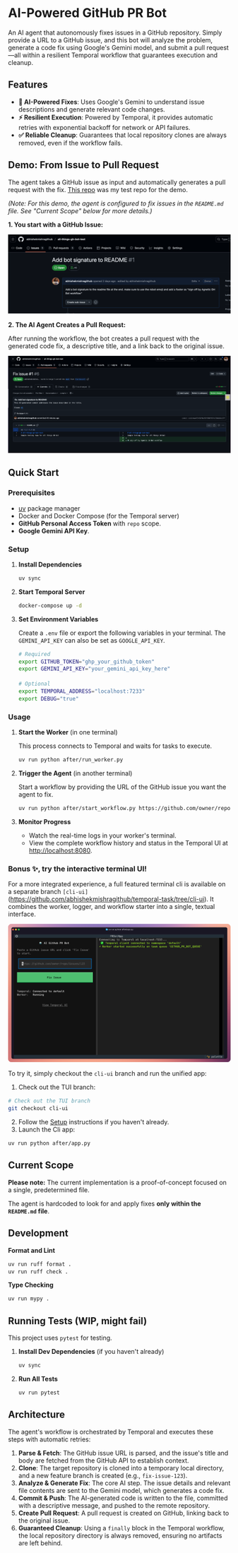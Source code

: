# AI-Powered GitHub PR Bot

An AI agent that autonomously fixes issues in a GitHub repository. Simply provide a URL to a GitHub issue, and this bot will analyze the problem, generate a code fix using Google's Gemini model, and submit a pull request—all within a resilient Temporal workflow that guarantees execution and cleanup.

## Features

- **🤖 AI-Powered Fixes**: Uses Google's Gemini to understand issue descriptions and generate relevant code changes.
- **⚡ Resilient Execution**: Powered by Temporal, it provides automatic retries with exponential backoff for network or API failures.
- **✅ Reliable Cleanup**: Guarantees that local repository clones are always removed, even if the workflow fails.

## Demo: From Issue to Pull Request

The agent takes a GitHub issue as input and automatically generates a pull request with the fix. [This repo](https://github.com/abhishekmishragithub/all-things-gh-bot-test) was my test repo for the demo.

*(Note: For this demo, the agent is configured to fix issues in the `README.md` file. See "Current Scope" below for more details.)*

**1. You start with a GitHub Issue:**

![A GitHub issue describing a bug or a required change](./assets/issue.png)

**2. The AI Agent Creates a Pull Request:**

After running the workflow, the bot creates a pull request with the generated code fix, a descriptive title, and a link back to the original issue.

![A Pull Request generated by the AI bot, showing the code changes](./assets/pull_request.png)

## Quick Start

### Prerequisites

-   [uv](https://github.com/astral-sh/uv) package manager
-   Docker and Docker Compose (for the Temporal server)
-   **GitHub Personal Access Token** with `repo` scope.
-   **Google Gemini API Key**.

### Setup

1.  **Install Dependencies**

    ```bash
    uv sync
    ```

2.  **Start Temporal Server**

    ```bash
    docker-compose up -d
    ```

3.  **Set Environment Variables**

    Create a `.env` file or export the following variables in your terminal. The `GEMINI_API_KEY` can also be set as `GOOGLE_API_KEY`.

    ```bash
    # Required
    export GITHUB_TOKEN="ghp_your_github_token"
    export GEMINI_API_KEY="your_gemini_api_key_here"

    # Optional
    export TEMPORAL_ADDRESS="localhost:7233"
    export DEBUG="true"
    ```

### Usage

1.  **Start the Worker** (in one terminal)

    This process connects to Temporal and waits for tasks to execute.

    ```bash
    uv run python after/run_worker.py
    ```

2.  **Trigger the Agent** (in another terminal)

    Start a workflow by providing the URL of the GitHub issue you want the agent to fix.

    ```bash
    uv run python after/start_workflow.py https://github.com/owner/repo/issues/123
    ```

3.  **Monitor Progress**

    -   Watch the real-time logs in your worker's terminal.
    -   View the complete workflow history and status in the Temporal UI at [http://localhost:8080](http://localhost:8080).

### Bonus ✨, try the interactive terminal UI!

For a more integrated experience, a full featured terminal cli is available on a separate branch `[cli-ui]`(https://github.com/abhishekmishragithub/temporal-task/tree/cli-ui). It combines the worker, logger, and workflow starter into a single, textual interface.

![Screenshot of the new Textual TUI for the bot](./assets/terminal_ui.png)

To try it, simply checkout the `cli-ui` branch and run the unified app:

1. Check out the TUI branch:

```bash
# Check out the TUI branch
git checkout cli-ui
```
2. Follow the [Setup](#quick-start) instructions if you haven't already.
3. Launch the Cli app:
```bash
uv run python after/app.py
```

## Current Scope

**Please note:** The current implementation is a proof-of-concept focused on a single, predetermined file.

The agent is hardcoded to look for and apply fixes **only within the `README.md` file**.

## Development

**Format and Lint**

```bash
uv run ruff format .
uv run ruff check .
```

**Type Checking**

```bash
uv run mypy .
```

## Running Tests (WIP, might fail)

This project uses `pytest` for testing.

1.  **Install Dev Dependencies** (if you haven't already)

    ```bash
    uv sync
    ```

2.  **Run All Tests**

    ```bash
    uv run pytest
    ```

## Architecture

The agent's workflow is orchestrated by Temporal and executes these steps with automatic retries:

1.  **Parse & Fetch**: The GitHub issue URL is parsed, and the issue's title and body are fetched from the GitHub API to establish context.
2.  **Clone**: The target repository is cloned into a temporary local directory, and a new feature branch is created (e.g., `fix-issue-123`).
3.  **Analyze & Generate Fix**: The core AI step. The issue details and relevant file contents are sent to the Gemini model, which generates a code fix.
4.  **Commit & Push**: The AI-generated code is written to the file, committed with a descriptive message, and pushed to the remote repository.
5.  **Create Pull Request**: A pull request is created on GitHub, linking back to the original issue.
6.  **Guaranteed Cleanup**: Using a `finally` block in the Temporal workflow, the local repository directory is always removed, ensuring no artifacts are left behind.
